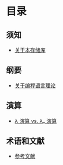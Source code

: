 # 目录

## 须知

- [关于本存储库](./about.md)

## 纲要

- [关于编程语言理论](./plt/about.md)

## 演算

- [λ 演算 vs. λᵥ 演算](./plt/cbn-vs-cbv-calculus.md)

## 术语和文献

- [参考文献](./bibliography.md)

